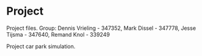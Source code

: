 # Project
Project files. Group: Dennis Vrieling - 347352, Mark Dissel - 347778, Jesse Tijsma - 347640, Remand Knol - 339249

Project car park simulation.

